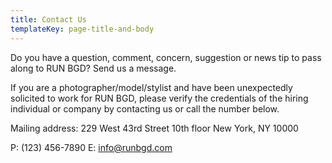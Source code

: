 ```yaml
---
title: Contact Us
templateKey: page-title-and-body
---
```

Do you have a question, comment, concern, suggestion or news tip to pass along to RUN BGD? Send us a message. 

If you are a photographer/model/stylist and have been unexpectedly solicited to work for RUN BGD, please verify the credentials of the hiring individual or company by contacting us or call the number below. 

Mailing address:
229 West 43rd Street
10th floor
New York, NY 10000

P: (123) 456-7890
E: info@runbgd.com